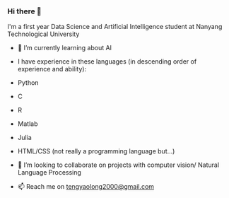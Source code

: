 ### Hi there 👋

I'm a first year Data Science and Artificial Intelligence student at Nanyang Technological University

- 🌱 I’m currently learning about AI

- I have experience in these languages (in descending order of experience and ability):

- Python
- C
- R
- Matlab
- Julia
- HTML/CSS (not really a programming language but...)

- 👯 I’m looking to collaborate on projects with computer vision/ Natural Language Processing
- 📫 Reach me on tengyaolong2000@gmail.com

